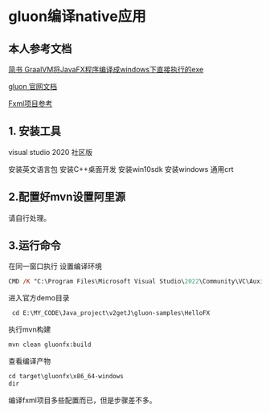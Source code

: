 # gluon编译native应用

## 本人参考文档

[简书 GraalVM将JavaFX程序编译成windows下直接执行的exe](https://www.jianshu.com/p/43957dc13a6a)

[gluon 官网文档](https://docs.gluonhq.com/#platforms_windows)

[Fxml项目参考](https://blog.csdn.net/wangpaiblog/article/details/122850438)

## 1. 安装工具

visual studio 2020 社区版

安装英文语言包
安装C++桌面开发
安装win10sdk
安装windows 通用crt

## 2.配置好mvn设置阿里源
请自行处理。
## 3.运行命令
在同一窗口执行
设置编译环境
```ps
CMD /K "C:\Program Files\Microsoft Visual Studio\2022\Community\VC\Auxiliary\Build\vcvars64.bat"
```
进入官方demo目录

```ps
 cd E:\MY_CODE\Java_project\v2getJ\gluon-samples\HelloFX
```

执行mvn构建

```ps
mvn clean gluonfx:build
```
查看编译产物

```ps
cd target\gluonfx\x86_64-windows
dir
```

编译fxml项目多些配置而已，但是步骤差不多。
